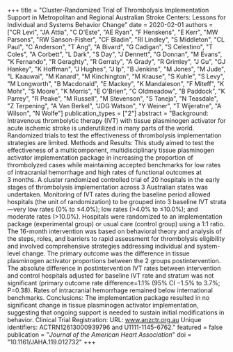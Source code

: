 +++
title = "Cluster-Randomized Trial of Thrombolysis Implementation Support in Metropolitan and Regional Australian Stroke Centers: Lessons for Individual and Systems Behavior Change"
date = 2020-02-01
authors = ["CR Levi", "JA Attia", "C D'Este", "AE Ryan", "F Henskens", "E Kerr", "MW Parsons", "RW Sanson-Fisher", "CF Bladin", "RI Lindley", "S Middleton", "CL Paul", "C Anderson", "T Ang", "A Bivard", "G Cadigan", "S Celestino", "T Coles", "A Corbett", "L Dark", "S Day", "J Dennett", "G Donnan", "M Evans", "K Fernando", "R Geraghty", "R Gerraty", "A Grady", "R Grimley", "J Gu", "GJ Hankey", "K Hoffman", "J Hughes", "J Ip", "B Jenkins", "M Jones", "M Jude", "L Kaauwai", "M Kanard", "M Kinchington", "M Krause", "S Kuhle", "S Levy", "M Longworth", "B Macdonald", "E Mackey", "K Mandaleson", "F Miteff", "K Mohr", "S Moore", "K Morris", "E O'Brien", "C Oldmeadow", "B Paddock", "K Parrey", "R Peake", "M Russell", "M Stevenson", "S Taneja", "N Teasdale", "Z Terpening", "A Van Berkel", "JDG Watson", "Y Weiner", "T Wijeratne", "A Wilson", "N Wolfe"]
publication_types = ["2"]
abstract = "Background: Intravenous thrombolytic therapy (IVT) with tissue plasminogen activator for acute ischemic stroke is underutilized in many parts of the world. Randomized trials to test the effectiveness of thrombolysis implementation strategies are limited. Methods and Results: This study aimed to test the effectiveness of a multicomponent, multidisciplinary tissue plasminogen activator implementation package in increasing the proportion of thrombolyzed cases while maintaining accepted benchmarks for low rates of intracranial hemorrhage and high rates of functional outcomes at 3 months. A cluster randomized controlled trial of 20 hospitals in the early stages of thrombolysis implementation across 3 Australian states was undertaken. Monitoring of IVT rates during the baseline period allowed hospitals (the unit of randomization) to be grouped into 3 baseline IVT strata—very low rates (0% to ≤4.0%); low rates (>4.0% to ≤10.0%); and moderate rates (>10.0%). Hospitals were randomized to an implementation package (experimental group) or usual care (control group) using a 1:1 ratio. The 16-month intervention was based on behavioral theory and analysis of the steps, roles, and barriers to rapid assessment for thrombolysis eligibility and involved comprehensive strategies addressing individual and system-level change. The primary outcome was the difference in tissue plasminogen activator proportions between the 2 groups postintervention. The absolute difference in postintervention IVT rates between intervention and control hospitals adjusted for baseline IVT rate and stratum was not significant (primary outcome rate difference=1.1% (95% CI −1.5% to 3.7%; P=0.38). Rates of intracranial hemorrhage remained below international benchmarks. Conclusions: The implementation package resulted in no significant change in tissue plasminogen activator implementation, suggesting that ongoing support is needed to sustain initial modifications in behavior. Clinical Trial Registration: URL: www.anzctr.org.au Unique identifiers: ACTRN12613000939796 and U1111-1145-6762."
featured = false
publication = "*Journal of the American Heart Association*"
doi = "10.1161/JAHA.119.012732"
+++

